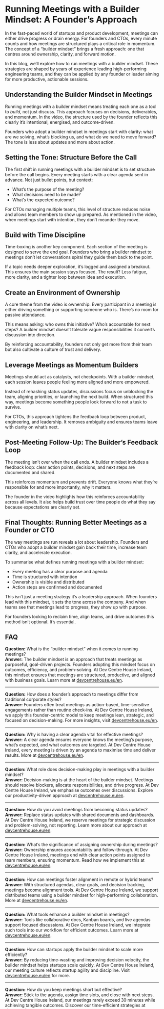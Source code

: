 
<div class="wp-block-columns alignwide is-layout-flex wp-container-core-columns-is-layout-8ba3830c wp-block-columns-is-layout-flex" style="margin-top:0;margin-bottom:0;padding-right:0;padding-left:0">
<div class="wp-block-column is-layout-flow wp-block-column-is-layout-flow" style="flex-basis:70%">
<div class="wp-block-group has-global-padding is-layout-constrained wp-block-group-is-layout-constrained"><figure class="alignwide wp-block-post-featured-image" style="padding-bottom:2vh;"><div class="rsfv-shortcode-wrapper" style="clear:both"><div><iframe allow="" class="rsfv-video" frameborder="0" height="540" src="https://www.youtube.com/embed/sRjPM8xL3IE?controls=1&amp;autoplay=0&amp;" width="100%"></iframe></div></div></figure>
<h1 class="alignwide wp-block-post-title has-x-large-font-size">Running Meetings with a Builder Mindset: A Founder’s Approach</h1>
<div aria-hidden="true" class="wp-block-spacer" style="height:var(--wp--preset--spacing--10)"></div>
</div>
<div class="wp-block-group has-global-padding is-layout-constrained wp-block-group-is-layout-constrained"><div class="entry-content alignwide wp-block-post-content has-global-padding is-layout-constrained wp-container-core-post-content-is-layout-a5dd074b wp-block-post-content-is-layout-constrained">
<p>In the fast-paced world of startups and product development, meetings can either drive progress or drain energy. For founders and CTOs, every minute counts and how meetings are structured plays a critical role in momentum. The concept of a “builder mindset” brings a fresh approach: one that centres around ownership, clarity, and forward motion.</p>
<p>In this blog, we’ll explore how to run meetings with a builder mindset. These strategies are shaped by years of experience leading high-performing engineering teams, and they can be applied by any founder or leader aiming for more productive, actionable sessions.</p>
<h2 class="wp-block-heading">Understanding the Builder Mindset in Meetings</h2>
<p>Running meetings with a builder mindset means treating each one as a tool to <em>build</em>, not just discuss. This approach focuses on decisions, deliverables, and momentum. In the video, the structure used by the founder reflects this clearly it’s intentional, energised, and outcome-driven.</p>
<p>Founders who adopt a builder mindset in meetings start with clarity: what are we solving, what’s blocking us, and what do we need to move forward? The tone is less about updates and more about action.</p>
<h2 class="wp-block-heading">Setting the Tone: Structure Before the Call</h2>
<p>The first shift in running meetings with a builder mindset is to set structure before the call begins. Every meeting starts with a clear agenda sent in advance. Not just bullet points, but context:</p>
<ul class="wp-block-list">
<li>What’s the purpose of the meeting?</li>
<li>What decisions need to be made?</li>
<li>What’s the expected outcome?</li>
</ul>
<p>For CTOs managing multiple teams, this level of structure reduces noise and allows team members to show up prepared. As mentioned in the video, when meetings start with intention, they don’t meander they move.</p>
<h2 class="wp-block-heading">Build with Time Discipline</h2>
<p>Time-boxing is another key component. Each section of the meeting is designed to serve the end goal. Founders who bring a builder mindset to meetings don’t let conversations spiral they guide them back to the point.</p>
<p>If a topic needs deeper exploration, it’s logged and assigned a breakout. This ensures the main session stays focused. The result? Less fatigue, more clarity, and a tighter loop between idea and execution.</p>
<h2 class="wp-block-heading">Create an Environment of Ownership</h2>
<p>A core theme from the video is ownership. Every participant in a meeting is either driving something or supporting someone who is. There’s no room for passive attendance.</p>
<p>This means asking: who owns this initiative? Who’s accountable for next steps? A builder mindset doesn’t tolerate vague responsibilities it converts discussion into direction.</p>
<p>By reinforcing accountability, founders not only get more from their team but also cultivate a culture of trust and delivery.</p>
<h2 class="wp-block-heading">Leverage Meetings as Momentum Builders</h2>
<p>Meetings should act as catalysts, not checkpoints. With a builder mindset, each session leaves people feeling more aligned and more empowered.</p>
<p>Instead of rehashing status updates, discussions focus on unblocking the team, aligning priorities, or launching the next build. When structured this way, meetings become something people look forward to not a task to survive.</p>
<p>For CTOs, this approach tightens the feedback loop between product, engineering, and leadership. It removes ambiguity and ensures teams leave with clarity on what’s next.</p>
<h2 class="wp-block-heading">Post-Meeting Follow-Up: The Builder’s Feedback Loop</h2>
<p>The meeting isn’t over when the call ends. A builder mindset includes a feedback loop: clear action points, decisions, and next steps are documented and shared.</p>
<p>This reinforces momentum and prevents drift. Everyone knows what they’re responsible for and more importantly, why it matters.</p>
<p>The founder in the video highlights how this reinforces accountability across all levels. It also helps build trust over time people do what they say because expectations are clearly set.</p>
<h2 class="wp-block-heading">Final Thoughts: Running Better Meetings as a Founder or CTO</h2>
<p>The way meetings are run reveals a lot about leadership. Founders and CTOs who adopt a builder mindset gain back their time, increase team clarity, and accelerate execution.</p>
<p>To summarise what defines running meetings with a builder mindset:</p>
<ul class="wp-block-list">
<li>Every meeting has a clear purpose and agenda</li>
<li>Time is structured with intention</li>
<li>Ownership is visible and distributed</li>
<li>Action steps are confirmed and documented</li>
</ul>
<p>This isn’t just a meeting strategy it’s a leadership approach. When founders lead with this mindset, it sets the tone across the company. And when teams see that meetings lead to progress, they show up with purpose.</p>
<p>For founders looking to reclaim time, align teams, and drive outcomes this method isn’t optional. It’s essential.</p>
<h2 class="wp-block-heading">FAQ</h2>
<p><strong>Question:</strong> What is the “builder mindset” when it comes to running meetings?<br/><strong>Answer:</strong> The builder mindset is an approach that treats meetings as purposeful, goal-driven projects. Founders adopting this mindset focus on outcomes, efficiency, and problem-solving. At Dev Centre House Ireland, this mindset ensures that meetings are structured, productive, and aligned with business goals. Learn more at <a class="" href="https://devcentrehouse.eu/en">devcentrehouse.eu/en</a>.</p>
<hr class="wp-block-separator has-alpha-channel-opacity"/>
<p><strong>Question:</strong> How does a founder’s approach to meetings differ from traditional corporate styles?<br/><strong>Answer:</strong> Founders often treat meetings as action-based, time-sensitive engagements rather than routine check-ins. At Dev Centre House Ireland, we apply this founder-centric model to keep meetings lean, strategic, and focused on decision-making. For more insights, visit <a class="" href="https://devcentrehouse.eu/en">devcentrehouse.eu/en</a>.</p>
<hr class="wp-block-separator has-alpha-channel-opacity"/>
<p><strong>Question:</strong> Why is having a clear agenda vital for effective meetings?<br/><strong>Answer:</strong> A clear agenda ensures everyone knows the meeting’s purpose, what’s expected, and what outcomes are targeted. At Dev Centre House Ireland, every meeting is driven by an agenda to maximise time and deliver results. More at <a class="" href="https://devcentrehouse.eu/en">devcentrehouse.eu/en</a>.</p>
<hr class="wp-block-separator has-alpha-channel-opacity"/>
<p><strong>Question:</strong> What role does decision-making play in meetings with a builder mindset?<br/><strong>Answer:</strong> Decision-making is at the heart of the builder mindset. Meetings should resolve blockers, allocate responsibilities, and drive progress. At Dev Centre House Ireland, we emphasise outcomes over discussions. Explore our productivity-driven approach at <a class="" href="https://devcentrehouse.eu/en">devcentrehouse.eu/en</a>.</p>
<hr class="wp-block-separator has-alpha-channel-opacity"/>
<p><strong>Question:</strong> How do you avoid meetings from becoming status updates?<br/><strong>Answer:</strong> Replace status updates with shared documents and dashboards. At Dev Centre House Ireland, we reserve meetings for strategic discussion and problem-solving, not reporting. Learn more about our approach at <a class="" href="https://devcentrehouse.eu/en">devcentrehouse.eu/en</a>.</p>
<hr class="wp-block-separator has-alpha-channel-opacity"/>
<p><strong>Question:</strong> What’s the significance of assigning ownership during meetings?<br/><strong>Answer:</strong> Ownership ensures accountability and follow-through. At Dev Centre House Ireland, meetings end with clear action points assigned to team members, ensuring momentum. Read how we implement this at <a class="" href="https://devcentrehouse.eu/en">devcentrehouse.eu/en</a>.</p>
<hr class="wp-block-separator has-alpha-channel-opacity"/>
<p><strong>Question:</strong> How can meetings foster alignment in remote or hybrid teams?<br/><strong>Answer:</strong> With structured agendas, clear goals, and decision tracking, meetings become alignment tools. At Dev Centre House Ireland, we support distributed teams using a builder mindset for high-performing collaboration. More at <a class="" href="https://devcentrehouse.eu/en">devcentrehouse.eu/en</a>.</p>
<hr class="wp-block-separator has-alpha-channel-opacity"/>
<p><strong>Question:</strong> What tools enhance a builder mindset in meetings?<br/><strong>Answer:</strong> Tools like collaborative docs, Kanban boards, and live agendas support focused discussions. At Dev Centre House Ireland, we integrate such tools into our workflow for efficient outcomes. Learn more at <a class="" href="https://devcentrehouse.eu/en">devcentrehouse.eu/en</a>.</p>
<hr class="wp-block-separator has-alpha-channel-opacity"/>
<p><strong>Question:</strong> How can startups apply the builder mindset to scale more efficiently?<br/><strong>Answer:</strong> By reducing time-wasting and improving decision velocity, the builder mindset helps startups scale quickly. At Dev Centre House Ireland, our meeting culture reflects startup agility and discipline. Visit <a class="" href="https://devcentrehouse.eu/en">devcentrehouse.eu/en</a> for more.</p>
<hr class="wp-block-separator has-alpha-channel-opacity"/>
<p><strong>Question:</strong> How do you keep meetings short but effective?<br/><strong>Answer:</strong> Stick to the agenda, assign time slots, and close with next steps. At Dev Centre House Ireland, our meetings rarely exceed 30 minutes while achieving tangible outcomes. Discover our time-efficient strategies at <a class="" href="https://devcentrehouse.eu/en">devcentrehouse.eu/en</a>.</p>
<hr class="wp-block-separator has-alpha-channel-opacity"/>
<p><strong>Question:</strong> How do builder mindset meetings benefit software development teams?<br/><strong>Answer:</strong> They speed up feature planning, resolve blockers faster, and encourage ownership. At Dev Centre House Ireland, our engineering teams thrive on focused, actionable meetings. Read more at <a class="" href="https://devcentrehouse.eu/en">devcentrehouse.eu/en</a>.</p>
<hr class="wp-block-separator has-alpha-channel-opacity"/>
<p><strong>Question:</strong> What’s a good way to structure a builder mindset meeting?<br/><strong>Answer:</strong> Start with the goal, cover blockers, assign actions, and document outcomes. This structure is core to Dev Centre House Ireland’s agile practice. Learn our full process at <a class="" href="https://devcentrehouse.eu/en">devcentrehouse.eu/en</a>.</p>
<hr class="wp-block-separator has-alpha-channel-opacity"/>
<p><strong>Question:</strong> Why is it important to track meeting outcomes over time?<br/><strong>Answer:</strong> Tracking ensures accountability and helps teams learn from past challenges. At Dev Centre House Ireland, we use decision logs and feedback loops to iterate our meeting strategies. Explore our workflow at <a class="" href="https://devcentrehouse.eu/en">devcentrehouse.eu/en</a>.</p>
<hr class="wp-block-separator has-alpha-channel-opacity"/>
<p><strong>Question:</strong> Can this meeting style be adapted to larger enterprises?<br/><strong>Answer:</strong> Yes, with discipline. Enterprises can benefit by cutting bureaucracy and boosting ownership. At Dev Centre House Ireland, we help large clients adopt agile, founder-style meetings. See how we do it at <a class="" href="https://devcentrehouse.eu/en">devcentrehouse.eu/en</a>.</p>
<p></p>
<!--— Calendly inline widget begin ---->


<!--— Calendly inline widget end ---->
<p></p>
</div></div>
</div>
<div class="wp-block-column is-layout-flow wp-block-column-is-layout-flow" style="flex-basis:30%"><aside class="wp-block-template-part">
<div class="wp-block-group is-layout-flow wp-container-core-group-is-layout-0ba1ad86 wp-block-group-is-layout-flow" style="padding-right:0;padding-left:0">
<hr class="wp-block-separator has-text-color has-contrast-color has-alpha-channel-opacity has-contrast-background-color has-background is-style-wide"/>
<h4 class="wp-block-heading has-large-font-size"><strong>Latest Post</strong></h4>
<ul class="wp-block-latest-posts__list has-dates wp-block-latest-posts" style="margin-top:0;margin-bottom:0;margin-left:0;margin-right:0;"><li><a class="wp-block-latest-posts__post-title" href="https://www.devcentrehouse.eu/blogs/uk-founders-tech-runway-strategies-2025/">How UK Founders Stretch Their Tech Runway in 2025</a><time class="wp-block-latest-posts__post-date" datetime="2025-07-21T12:16:21+00:00">July 21, 2025</time></li>
<li><a class="wp-block-latest-posts__post-title" href="https://www.devcentrehouse.eu/blogs/how-to-choose-the-right-mobile-app-development-company-in-ireland-2025-guide/">How to Choose the Right Mobile App Development Company in Ireland (2025 Guide)</a><time class="wp-block-latest-posts__post-date" datetime="2025-07-21T12:04:38+00:00">July 21, 2025</time></li>
<li><a class="wp-block-latest-posts__post-title" href="https://www.devcentrehouse.eu/blogs/norwegian-startups-developer-hiring-challenges/">Norwegian Startups Struggle with Dev Hires, How To Solve</a><time class="wp-block-latest-posts__post-date" datetime="2025-07-21T12:02:22+00:00">July 21, 2025</time></li>
<li><a class="wp-block-latest-posts__post-title" href="https://www.devcentrehouse.eu/blogs/irelands-lean-dev-teams-outperform-big-budget-builds/">Ireland’s Lean Dev Teams Outperform Big Budget Builds</a><time class="wp-block-latest-posts__post-date" datetime="2025-07-18T13:10:01+00:00">July 18, 2025</time></li>
<li><a class="wp-block-latest-posts__post-title" href="https://www.devcentrehouse.eu/blogs/what-startup-founders-must-know-from-an-ex-ibmer-cto/">What Startup Founders Must Know from an ex-IBMer CTO</a><time class="wp-block-latest-posts__post-date" datetime="2025-07-17T14:38:33+00:00">July 17, 2025</time></li>
</ul>
<hr class="wp-block-separator has-text-color has-contrast-color has-alpha-channel-opacity has-contrast-background-color has-background is-style-wide"/>
<ul class="wp-block-social-links is-layout-flex wp-block-social-links-is-layout-flex"><li class="wp-social-link wp-social-link-linkedin wp-block-social-link"><a class="wp-block-social-link-anchor" href="https://www.linkedin.com/company/devcentrehouse/"><svg aria-hidden="true" focusable="false" height="24" version="1.1" viewbox="0 0 24 24" width="24" xmlns="http://www.w3.org/2000/svg"><path d="M19.7,3H4.3C3.582,3,3,3.582,3,4.3v15.4C3,20.418,3.582,21,4.3,21h15.4c0.718,0,1.3-0.582,1.3-1.3V4.3 C21,3.582,20.418,3,19.7,3z M8.339,18.338H5.667v-8.59h2.672V18.338z M7.004,8.574c-0.857,0-1.549-0.694-1.549-1.548 c0-0.855,0.691-1.548,1.549-1.548c0.854,0,1.547,0.694,1.547,1.548C8.551,7.881,7.858,8.574,7.004,8.574z M18.339,18.338h-2.669 v-4.177c0-0.996-0.017-2.278-1.387-2.278c-1.389,0-1.601,1.086-1.601,2.206v4.249h-2.667v-8.59h2.559v1.174h0.037 c0.356-0.675,1.227-1.387,2.526-1.387c2.703,0,3.203,1.779,3.203,4.092V18.338z"></path></svg><span class="wp-block-social-link-label screen-reader-text">LinkedIn</span></a></li>
<li class="wp-social-link wp-social-link-facebook wp-block-social-link"><a class="wp-block-social-link-anchor" href="https://www.facebook.com/devcentrehouse"><svg aria-hidden="true" focusable="false" height="24" version="1.1" viewbox="0 0 24 24" width="24" xmlns="http://www.w3.org/2000/svg"><path d="M12 2C6.5 2 2 6.5 2 12c0 5 3.7 9.1 8.4 9.9v-7H7.9V12h2.5V9.8c0-2.5 1.5-3.9 3.8-3.9 1.1 0 2.2.2 2.2.2v2.5h-1.3c-1.2 0-1.6.8-1.6 1.6V12h2.8l-.4 2.9h-2.3v7C18.3 21.1 22 17 22 12c0-5.5-4.5-10-10-10z"></path></svg><span class="wp-block-social-link-label screen-reader-text">Facebook</span></a></li>
<li class="wp-social-link wp-social-link-mail wp-block-social-link"><a class="wp-block-social-link-anchor" href="/cdn-cgi/l/email-protection#b7df91948687868cdbdbd891948781838c91948687878cd2c19194878e8e8cd2d991948686818c91948686838cd291948687838c91948686868c91948686808c91948686828c91948687868c99d2c2"><svg aria-hidden="true" focusable="false" height="24" version="1.1" viewbox="0 0 24 24" width="24" xmlns="http://www.w3.org/2000/svg"><path d="M19,5H5c-1.1,0-2,.9-2,2v10c0,1.1.9,2,2,2h14c1.1,0,2-.9,2-2V7c0-1.1-.9-2-2-2zm.5,12c0,.3-.2.5-.5.5H5c-.3,0-.5-.2-.5-.5V9.8l7.5,5.6,7.5-5.6V17zm0-9.1L12,13.6,4.5,7.9V7c0-.3.2-.5.5-.5h14c.3,0,.5.2.5.5v.9z"></path></svg><span class="wp-block-social-link-label screen-reader-text">Mail</span></a></li>
<li class="wp-social-link wp-social-link-instagram wp-block-social-link"><a class="wp-block-social-link-anchor" href="https://www.instagram.com/devcentrehouse/"><svg aria-hidden="true" focusable="false" height="24" version="1.1" viewbox="0 0 24 24" width="24" xmlns="http://www.w3.org/2000/svg"><path d="M12,4.622c2.403,0,2.688,0.009,3.637,0.052c0.877,0.04,1.354,0.187,1.671,0.31c0.42,0.163,0.72,0.358,1.035,0.673 c0.315,0.315,0.51,0.615,0.673,1.035c0.123,0.317,0.27,0.794,0.31,1.671c0.043,0.949,0.052,1.234,0.052,3.637 s-0.009,2.688-0.052,3.637c-0.04,0.877-0.187,1.354-0.31,1.671c-0.163,0.42-0.358,0.72-0.673,1.035 c-0.315,0.315-0.615,0.51-1.035,0.673c-0.317,0.123-0.794,0.27-1.671,0.31c-0.949,0.043-1.233,0.052-3.637,0.052 s-2.688-0.009-3.637-0.052c-0.877-0.04-1.354-0.187-1.671-0.31c-0.42-0.163-0.72-0.358-1.035-0.673 c-0.315-0.315-0.51-0.615-0.673-1.035c-0.123-0.317-0.27-0.794-0.31-1.671C4.631,14.688,4.622,14.403,4.622,12 s0.009-2.688,0.052-3.637c0.04-0.877,0.187-1.354,0.31-1.671c0.163-0.42,0.358-0.72,0.673-1.035 c0.315-0.315,0.615-0.51,1.035-0.673c0.317-0.123,0.794-0.27,1.671-0.31C9.312,4.631,9.597,4.622,12,4.622 M12,3 C9.556,3,9.249,3.01,8.289,3.054C7.331,3.098,6.677,3.25,6.105,3.472C5.513,3.702,5.011,4.01,4.511,4.511 c-0.5,0.5-0.808,1.002-1.038,1.594C3.25,6.677,3.098,7.331,3.054,8.289C3.01,9.249,3,9.556,3,12c0,2.444,0.01,2.751,0.054,3.711 c0.044,0.958,0.196,1.612,0.418,2.185c0.23,0.592,0.538,1.094,1.038,1.594c0.5,0.5,1.002,0.808,1.594,1.038 c0.572,0.222,1.227,0.375,2.185,0.418C9.249,20.99,9.556,21,12,21s2.751-0.01,3.711-0.054c0.958-0.044,1.612-0.196,2.185-0.418 c0.592-0.23,1.094-0.538,1.594-1.038c0.5-0.5,0.808-1.002,1.038-1.594c0.222-0.572,0.375-1.227,0.418-2.185 C20.99,14.751,21,14.444,21,12s-0.01-2.751-0.054-3.711c-0.044-0.958-0.196-1.612-0.418-2.185c-0.23-0.592-0.538-1.094-1.038-1.594 c-0.5-0.5-1.002-0.808-1.594-1.038c-0.572-0.222-1.227-0.375-2.185-0.418C14.751,3.01,14.444,3,12,3L12,3z M12,7.378 c-2.552,0-4.622,2.069-4.622,4.622S9.448,16.622,12,16.622s4.622-2.069,4.622-4.622S14.552,7.378,12,7.378z M12,15 c-1.657,0-3-1.343-3-3s1.343-3,3-3s3,1.343,3,3S13.657,15,12,15z M16.804,6.116c-0.596,0-1.08,0.484-1.08,1.08 s0.484,1.08,1.08,1.08c0.596,0,1.08-0.484,1.08-1.08S17.401,6.116,16.804,6.116z"></path></svg><span class="wp-block-social-link-label screen-reader-text">Instagram</span></a></li></ul>
<hr class="wp-block-separator has-text-color has-contrast-color has-alpha-channel-opacity has-contrast-background-color has-background is-style-wide"/>
<div class="wp-block-group is-vertical is-content-justification-stretch is-layout-flex wp-container-core-group-is-layout-38a18bb4 wp-block-group-is-layout-flex">
<h2 class="wp-block-heading" style="font-size:clamp(1.039rem, 1.039rem + ((1vw - 0.2rem) * 0.935), 1.6rem);">Search</h2>
<form action="https://www.devcentrehouse.eu/blogs/" class="wp-block-search__button-outside wp-block-search__text-button wp-block-search" method="get" role="search"><label class="wp-block-search__label screen-reader-text" for="wp-block-search__input-2">Search</label><div class="wp-block-search__inside-wrapper" style="width: 100%"><input class="wp-block-search__input" id="wp-block-search__input-2" name="s" placeholder="Search..." required="" type="search" value=""/><button aria-label="Search" class="wp-block-search__button wp-element-button" type="submit">Search</button></div></form></div>
<div aria-hidden="true" class="wp-block-spacer" style="height:var(--wp--preset--spacing--10)"></div>
</div>
</aside></div>
</div>
